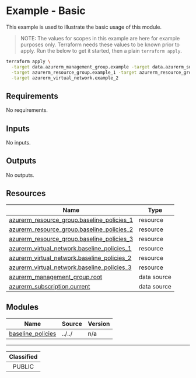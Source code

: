 # Example - Basic

This example is used to illustrate the basic usage of this module.

> NOTE: The values for scopes in this example are here for example purposes only. Terraform needs these values to be known prior to apply. Run the below to get it started, then a plain `terraform apply`.

```bash
terraform apply \
  -target data.azurerm_management_group.example -target data.azurerm_subscription.current \
  -target azurerm_resource_group.example_1 -target azurerm_resource_group.example_2 \
  -target azurerm_virtual_network.example_2
```

<!-- BEGIN_TF_DOCS -->
## Requirements

No requirements.

## Inputs

No inputs.

## Outputs

No outputs.

## Resources

| Name | Type |
|------|------|
| [azurerm_resource_group.baseline_policies_1](https://registry.terraform.io/providers/hashicorp/azurerm/latest/docs/resources/resource_group) | resource |
| [azurerm_resource_group.baseline_policies_2](https://registry.terraform.io/providers/hashicorp/azurerm/latest/docs/resources/resource_group) | resource |
| [azurerm_resource_group.baseline_policies_3](https://registry.terraform.io/providers/hashicorp/azurerm/latest/docs/resources/resource_group) | resource |
| [azurerm_virtual_network.baseline_policies_1](https://registry.terraform.io/providers/hashicorp/azurerm/latest/docs/resources/virtual_network) | resource |
| [azurerm_virtual_network.baseline_policies_2](https://registry.terraform.io/providers/hashicorp/azurerm/latest/docs/resources/virtual_network) | resource |
| [azurerm_virtual_network.baseline_policies_3](https://registry.terraform.io/providers/hashicorp/azurerm/latest/docs/resources/virtual_network) | resource |
| [azurerm_management_group.root](https://registry.terraform.io/providers/hashicorp/azurerm/latest/docs/data-sources/management_group) | data source |
| [azurerm_subscription.current](https://registry.terraform.io/providers/hashicorp/azurerm/latest/docs/data-sources/subscription) | data source |

## Modules

| Name | Source | Version |
|------|--------|---------|
| <a name="module_baseline_policies"></a> [baseline\_policies](#module\_baseline\_policies) | ../../ | n/a |
<!-- END_TF_DOCS -->
_______________
| Classified  |
| :---------: |
|   PUBLIC    |